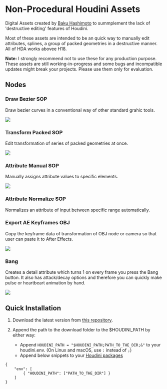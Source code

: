 # Non-Procedural Houdini Assets

Digital Assets created by [Baku Hashimoto](https://baku89.com) to summplement the lack of 'destructive editing' features of Houdini.

Most of these assets are intended to be an quick way to manually edit attributes, splines, a group of packed geometries in a destructive manner. All of HDA works abovee H18.

**Note:** I strongly recommend not to use these for any production purpose. These assets are still working-in-progress and some bugs and incompatible updates might break your projects. Please use them only for evaluation.

## Nodes

### Draw Bezier SOP

Draw bezier curves in a conventional way of other standard grahic tools.

![](./previews/draw_bezier.gif)

<!--
### Draw Polyline SOP

Similar to Draw Bezier SOP but only can draw polylines. Instead, the SOP can draw over and modify the input polylines and also allows multiple vertices per point. (This is especially buggy)
-->

### Transform Packed SOP

Edit transformation of series of packed geometries at once.

![](./previews/transform_packed.gif)

### Attribute Manual SOP

Manually assigns attribute values to specific elements.

![](./previews/attrib_manual.gif)

### Attribute Normalize SOP

Normalizes an attribute of input between specific range automatically.

### Export AE Keyframes OBJ

Copy the keyframe data of transformation of OBJ node or camera so that user can paste it to After Effects.

![](./previews/export_ae_keyframes.gif)

### Bang

Creates a detail attribute which turns 1 on every frame you press the Bang button. It also has attack/decay options and therefore you can quickly make pulse or heartbeart animation by hand.

![](./previews/bang.gif)


## Quick Installation

1. Download the latest version from [this repository](https://github.com/baku89/baku-hda/archive/master.zip).
1. Append the path to the download folder to the \$HOUDINI_PATH by either way:

   - Append `HOUDINI_PATH = "$HOUDINI_PATH;PATH_TO_THE_DIR;&"` to your houdini.env. (On Linux and macOS, use `:` instead of `;`)
   - Append below snippets to your [Houdini packages](https://www.sidefx.com/docs/houdini/ref/plugins.html)

```
{
	"env": [
		{ "HOUDINI_PATH": ["PATH_TO_THE_DIR"] }
	]
}
```
